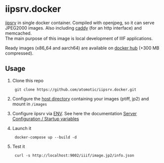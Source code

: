 # iipsrv.docker

[iipsrv](https://github.com/ruven/iipsrv) in single docker container. Compiled with openjpeg, so it can serve JPEG2000 images. Also including [caddy](https://github.com/atomotic/iipsrv.docker/blob/main/Caddyfile) (for an http interface) and memcached.   
The main purpose of this image is local development of IIIF applications.

Ready images (x86_64 and aarch64) are available on [docker hub](https://hub.docker.com/r/atomotic/iipsrv) (+300 MB compressed).

## Usage

1. Clone this repo

        git clone https://github.com/atomotic/iipsrv.docker.git

2. Configure the [host directory](https://github.com/atomotic/iipsrv.docker/blob/main/docker-compose.yml#L14) containing your images (ptiff, jp2) and mount in `/images`
3. Configure iipsrv via [ENV](https://github.com/atomotic/iipsrv.docker/blob/main/docker-compose.yml#L7-L12). See here the documentation [Server Configuration / Startup variables](https://iipimage.sourceforge.io/documentation/server/#configuration) 

4. Launch it

        docker-compose up --build -d 

5. Test it

        curl -s http://localhost:9002/iiif/image.jp2/info.json



